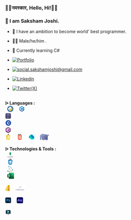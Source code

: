 ### 👏🏻नमस्कार, Hello, Hi!🙏🏻
### 🔰 I am Saksham Joshi.
- 🚩 I have an ambition to become world' best programmer.
- 👦🏻 Male/he/him .
- 🌱 Currently learning C#
 
- <a href="https://sakshamjoshi.netlify.app/"><img src="https://img.shields.io/badge/Visit_my-Portfolio-blue" alt="Portfolio"></a>
-  <a href="mailto:social.sakshamjoshi@gmail.com"> <img src="https://img.shields.io/badge/-social.sakshamjoshi@gmail.com-c14438?style=flat-square&logo=Gmail&logoColor=blue&link=mailto:social.sakshamjoshi@gmail.com" alt="social.sakshamjoshi@gmail.com"> </a>
-  <a href="https://www.linkedin.com/in/sakshamjoshi27"> <img src="https://img.shields.io/badge/LinkedIn-blue?logo=linkedin&logoColor=white&style=for-the-badge" alt="Linkedin"> </a>
-  <a href="https://twitter.com/Sakshamjoshi27"> <img src="https://img.shields.io/twitter/follow/SakshamJoshi" alt="Twitter(X)"> </a>

\
**⩥ Languages :**\
<code> <img height="20" src="./images/python.png" alt="Python"> </code>
<code> <img height="20" src="./images/c++.png" alt="C++"> </code>
<code> <img height="20" src="./images/java.png" alt="Java"> </code>
<code> <img height="20" src="./images/c_language.png" alt="C"> </code>
<code> <img height="20" src="./images/csharp.png" alt="C#"> </code>
<code> <img height="20" src="./images/javascript.png" alt="Javascript"> </code>
<code> <img height="20" src="./images/html.png" alt="Html"> </code>
<code> <img height="20" src="./images/dart.png" alt="Dart"> </code>
<code> <img height="20" src="./images/php.png" alt="PHP"> </code>
\
\
**⩥ Technologies & Tools :**\
<code> <img height="20" src="./images/mongodb.png" alt="mongodb"> </code>
<code> <img height="20" src="./images/css.png" alt="CSS"> </code>
<code> <img height="20" src="./images/mysql.png" alt="Mysql"> </code>
<code> <img height="20" src="./images/excel.png" alt="Excel"> </code>
<code> <img height="20" src="./images/powerbi.png" alt="powerbi"> </code>
<code> <img height="20" src="./images/tableau.png" alt="tableau"> </code>
<code> <img height="20" src="./images/photoshop.png" alt="photoshop"> </code>
<code> <img height="20" src="./images/audition.png" alt="audition"> </code>
<code> <img height="20" src="./images/filmora.png" alt="filmora"> </code>




<!--
**saksham-joshi/saksham-joshi** is a ✨ _special_ ✨ repository because its `README.md` (this file) appears on your GitHub profile.

Here are some ideas to get you started:

- 🔭 I’m currently working on ...
- 🌱 I’m currently learning ...
- 👯 I’m looking to collaborate on ...
- 🤔 I’m looking for help with ...
- 💬 Ask me about ...
- 📫 How to reach me: ...
- 😄 Pronouns: ...
- ⚡ Fun fact: ...
-->
